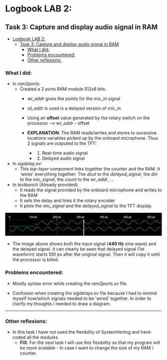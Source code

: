 # Logbook LAB 2:
## Task 3: Capture and display audio signal in RAM

- [Logbook LAB 2:](#logbook-lab-2)
  - [Task 3: Capture and display audio signal in RAM](#task-3-capture-and-display-audio-signal-in-ram)
    - [What I did:](#what-i-did)
    - [Problems encountered:](#problems-encountered)
    - [Other reflexions:](#other-reflexions)

### What I did:
* In _ram2ports_:
  * Created a 2 ports RAM module 512x8 bits. 
    * *wr_addr* gives the points for the mic_in signal
    * *rd_addr* is used is a delayed version of mic_in
    * Using an **offset** value generated by the rotary switch on the processor --> *wr_addr* - offset 

    * **EXPLANATION**: The RAM reads/writes and stores to sucessive locations variables picked up by the onboard microphone. Thus 2 signals are outputed to the TFT: 
      * 1. Real-time audio signal
      * 2. Delayed audio signal 
* In _sigdelay.sv_:
  * This *top-layer* component links together the counter and the RAM. It 'wires' everything together: The _dout_ to the _delayed_signal_, the _din_ to the _mic_signal_, the _count_ to the _wr_addr_, ...
* In _testbench_ (Already provided): 
  * It reads the signal provided by the onboard microphone and writes to the RAM
  * It sets the delay and links it the rotary encoder
  * It plots the _mic_signal_ and the _delayed_signal_ to the TFT display. 
  
![schematic](./logbook_image/delayed_signa%20L2T3.png)


* The image above shows both the input signal (**440 Hz** sine wave) and the delayed signal. It can clearly be seen that delayed signal (1st waveform) starts 100 ps after the original signal. Then it will copy it until the processor is killed. 
  
### Problems encountered:

* Mostly syntax error while creating the _ram2ports.sv_ file. 
  
* Confusion when creating the _sigdelays.sv_ file because I had to remind myself how/which signals needed to be 'wired' together. In order to clarify my thoughts I needed to draw a diagram. 
  
---

### Other reflexions: 

   - In this task I have not used the flexibility of SystemVerilog and hard-coded all the modules.  
     - **FIX**: For the next task I will use this flexibility so that my program will be more scalable - In case I want to change the size of my RAM / counter. 


